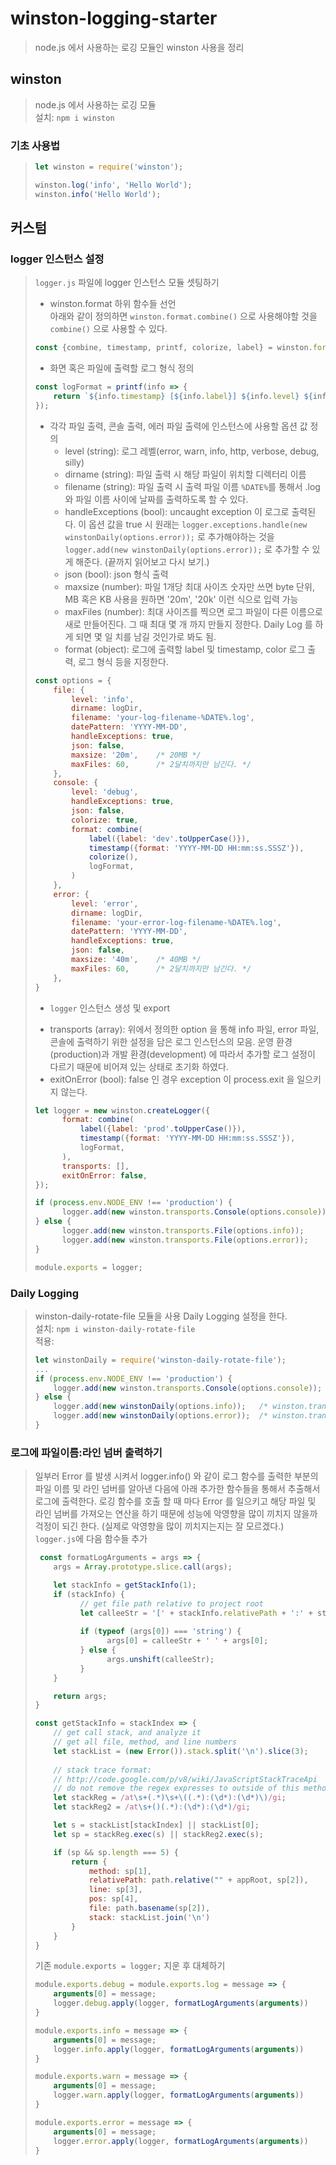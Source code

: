 # winston-logging-starter
> node.js 에서 사용하는 로깅 모듈인 winston 사용을 정리

## winston
> node.js 에서 사용하는 로깅 모듈  
> 설치: `npm i winston`   

### 기초 사용법
> ```javascript
> let winston = require('winston');
> 
> winston.log('info', 'Hello World');
> winston.info('Hello World');
> ```

## 커스텀
### logger 인스턴스 설정
> `logger.js` 파일에 logger 인스턴스 모듈 셋팅하기  
> 
> * winston.format 하위 함수들 선언  
> 아래와 같이 정의하면 `winston.format.combine()` 으로 사용해야할 것을 `combine()` 으로 사용할 수 있다.
> ```javascript
> const {combine, timestamp, printf, colorize, label} = winston.format;
> ```
> 
> * 화면 혹은 파일에 출력할 로그 형식 정의
> ```javascript
> const logFormat = printf(info => {
>     return `${info.timestamp} [${info.label}] ${info.level} ${info.message}`;
> });
> ```
> 
> * 각각 파일 출력, 콘솔 출력, 에러 파일 출력에 인스턴스에 사용할 옵션 값 정의  
>   - level (string): 로그 레벨(error, warn, info, http, verbose, debug, silly)  
>   - dirname (string): 파일 출력 시 해당 파일이 위치할 디렉터리 이름  
>   - filename (string): 파일 출력 시 출력 파일 이름 `%DATE%`를 통해서 .log 와 파일 이름 사이에 날짜를 출력하도록 할 수 있다.
>   - handleExceptions (bool): uncaught exception 이 로그로 출력된다.
>           이 옵션 값을 true 시 원래는 `logger.exceptions.handle(new winstonDaily(options.error));` 로 추가해야하는 것을 
>           `logger.add(new winstonDaily(options.error));` 로 추가할 수 있게 해준다. (끝까지 읽어보고 다시 보기.)
>   - json (bool): json 형식 출력
>   - maxsize (number): 파일 1개당 최대 사이즈 숫자만 쓰면 byte 단위, MB 혹은 KB 사용을 원하면 '20m', '20k' 이런 식으로 입력 가능
>   - maxFiles (number): 최대 사이즈를 찍으면 로그 파일이 다른 이름으로 새로 만들어진다. 그 때 최대 몇 개 까지 만들지 정한다.
>           Daily Log 를 하게 되면 몇 일 치를 남길 것인가로 봐도 됨.
>   - format (object): 로그에 출력할 label 및 timestamp, color 로그 출력, 로그 형식 등을 지정한다.
> 
> ```javascript
> const options = {
>     file: {
>         level: 'info',
>         dirname: logDir,
>         filename: 'your-log-filename-%DATE%.log',
>         datePattern: 'YYYY-MM-DD',
>         handleExceptions: true,
>         json: false,
>         maxsize: '20m',    /* 20MB */
>         maxFiles: 60,      /* 2달치까지만 남긴다. */
>     },
>     console: {
>         level: 'debug',
>         handleExceptions: true,
>         json: false,
>         colorize: true,
>         format: combine(
>             label({label: 'dev'.toUpperCase()}),
>             timestamp({format: 'YYYY-MM-DD HH:mm:ss.SSSZ'}),
>             colorize(),
>             logFormat,
>         )
>     },
>     error: {
>         level: 'error',
>         dirname: logDir,
>         filename: 'your-error-log-filename-%DATE%.log',
>         datePattern: 'YYYY-MM-DD',
>         handleExceptions: true,
>         json: false,
>         maxsize: '40m',    /* 40MB */
>         maxFiles: 60,      /* 2달치까지만 남긴다. */
>     },
> }
> ```
> 
> * `logger` 인스턴스 생성 및 export
>  - transports (array): 위에서 정의한 option 을 통해 info 파일, error 파일, 콘솔에 출력하기 위한 설정을 담은 로그 인스턴스의 모음.
>     운영 환경(production)과 개발 환경(development) 에 따라서 추가할 로그 설정이 다르기 때문에 비어져 있는 상태로 초기화 하였다.
>  - exitOnError (bool): false 인 경우 exception 이 process.exit 을 일으키지 않는다. 
> ```javascript
> let logger = new winston.createLogger({
>       format: combine(
>           label({label: 'prod'.toUpperCase()}),
>           timestamp({format: 'YYYY-MM-DD HH:mm:ss.SSSZ'}),
>           logFormat,
>       ),
>       transports: [],
>       exitOnError: false,
> });
> 
> if (process.env.NODE_ENV !== 'production') {
>       logger.add(new winston.transports.Console(options.console));
> } else {
>       logger.add(new winston.transports.File(options.info));
>       logger.add(new winston.transports.File(options.error));
> }
> 
> module.exports = logger;
> ```

### Daily Logging
> winston-daily-rotate-file 모듈을 사용 Daily Logging 설정을 한다.     
> 설치: `npm i winston-daily-rotate-file`  
> 적용:
> ```javascript
> let winstonDaily = require('winston-daily-rotate-file');
> ...
> if (process.env.NODE_ENV !== 'production') {
>     logger.add(new winston.transports.Console(options.console));
> } else {
>     logger.add(new winstonDaily(options.info));   /* winston.transports.File -> winstonDaily 로 변경 */
>     logger.add(new winstonDaily(options.error));  /* winston.transports.File -> winstonDaily 로 변경 */
> }
> ```

### 로그에 파일이름:라인 넘버 출력하기
> 일부러 Error 를 발생 시켜서 logger.info() 와 같이 로그 함수를 출력한 부분의 파일 이름 및 라인 넘버를 알아낸 다음에 아래 추가한 함수들을
> 통해서 추출해서 로그에 출력한다. 로깅 함수를 호출 할 때 마다 Error 를 일으키고 해당 파일 및 라인 넘버를 가져오는 연산을 하기 때문에 
> 성능에 악영향을 많이 끼치지 않을까 걱정이 되긴 한다. (실제로 악영향을 많이 끼치지는지는 잘 모르겠다.)    
> `logger.js`에 다음 함수들 추가  
> ```javascript
>  const formatLogArguments = args => {
>     args = Array.prototype.slice.call(args);
>
>     let stackInfo = getStackInfo(1);
>     if (stackInfo) {
>           // get file path relative to project root
>           let calleeStr = '[' + stackInfo.relativePath + ':' + stackInfo.line + '] -';
>     
>           if (typeof (args[0]) === 'string') {
>                 args[0] = calleeStr + ' ' + args[0];
>           } else {
>                 args.unshift(calleeStr);
>           }
>     }
>
>     return args;
> }
> 
> const getStackInfo = stackIndex => {
>     // get call stack, and analyze it
>     // get all file, method, and line numbers
>     let stackList = (new Error()).stack.split('\n').slice(3); 
>     
>     // stack trace format:
>     // http://code.google.com/p/v8/wiki/JavaScriptStackTraceApi
>     // do not remove the regex expresses to outside of this method (due to a BUG in node.js)
>     let stackReg = /at\s+(.*)\s+\((.*):(\d*):(\d*)\)/gi;
>     let stackReg2 = /at\s+()(.*):(\d*):(\d*)/gi;
> 
>     let s = stackList[stackIndex] || stackList[0];
>     let sp = stackReg.exec(s) || stackReg2.exec(s);
> 
>     if (sp && sp.length === 5) {
>         return {
>             method: sp[1],
>             relativePath: path.relative("" + appRoot, sp[2]),
>             line: sp[3],
>             pos: sp[4],
>             file: path.basename(sp[2]),
>             stack: stackList.join('\n')
>         }
>     }
> }
> ```
> 
> 기존 `module.exports = logger;` 지운 후 대체하기
> ```javascript
> module.exports.debug = module.exports.log = message => {
>     arguments[0] = message;
>     logger.debug.apply(logger, formatLogArguments(arguments))
> }
> 
> module.exports.info = message => {
>     arguments[0] = message;
>     logger.info.apply(logger, formatLogArguments(arguments))
> }
> 
> module.exports.warn = message => {
>     arguments[0] = message;
>     logger.warn.apply(logger, formatLogArguments(arguments))
> }
> 
> module.exports.error = message => {
>     arguments[0] = message;
>     logger.error.apply(logger, formatLogArguments(arguments))
> }
> ```
